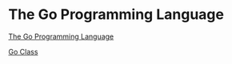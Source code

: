 # The Go Programming Language

[The Go Programming Language](http://www.gopl.io/)

[Go Class](https://www.youtube.com/playlist?list=PLoILbKo9rG3skRCj37Kn5Zj803hhiuRK6)

